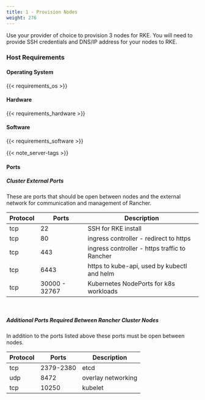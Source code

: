 ```yaml
---
title: 1 - Provision Nodes
weight: 276
---
```


Use your provider of choice to provision 3 nodes for RKE. You will need to provide SSH credentials and DNS/IP address for your nodes to RKE.

### Host Requirements

#### Operating System

{{< requirements_os >}}<br/>

#### Hardware

{{< requirements_hardware >}}<br/>

#### Software

{{< requirements_software >}}

{{< note_server-tags >}}

#### Ports

##### Cluster External Ports

These are ports that should be open between nodes and the external network for communication and management of Rancher.

| Protocol | Ports | Description |
| --- | --- | --- |
| tcp | 22 | SSH for RKE install |
| tcp | 80 | ingress controller - redirect to https |
| tcp | 443 | ingress controller - https traffic to Rancher |
| tcp | 6443 | https to kube-api, used by kubectl and helm |
| tcp | 30000 - 32767 | Kubernetes NodePorts for k8s workloads |

<br/>

##### Additional Ports Required Between Rancher Cluster Nodes

In addition to the ports listed above these ports must be open between nodes.

| Protocol | Ports | Description |
| --- | --- | --- |
| tcp | 2379-2380 | etcd |
| udp | 8472 | overlay networking |
| tcp | 10250 | kubelet |
